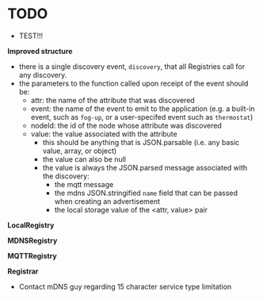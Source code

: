 # TODO

- TEST!!!

**Improved structure**
- there is a single discovery event, `discovery`, that all Registries call for any discovery.
- the parameters to the function called upon receipt of the event should be:
    - attr: the name of the attribute that was discovered
    - event: the name of the event to emit to the application (e.g. a built-in event, such as `fog-up`, or a user-specifed event such as `thermostat`)
    - nodeId: the id of the node whose attribute was discovered
    - value: the value associated with the attribute
        - this should be anything that is JSON.parsable (i.e. any basic value, array, or object)
        - the value can also be null
        - the value is always the JSON.parsed message associated with the discovery:
            - the mqtt message
            - the mdns JSON.stringified `name` field that can be passed when creating an advertisement
            - the local storage value of the <attr, value> pair

**LocalRegistry**

**MDNSRegistry**

**MQTTRegistry**

**Registrar**

- Contact mDNS guy regarding 15 character service type limitation
